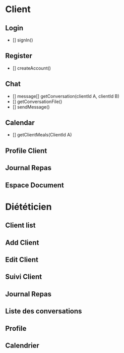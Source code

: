 # Client

## Login

- [] signIn()

## Register

- [] createAccount()

## Chat
- [] message[] getConversation(clientId A, clientId B)
- [] getConversationFile()
- [] sendMessage()

## Calendar

- [] getClientMeals(ClientId A)

## Profile Client

## Journal Repas

## Espace Document

# Diététicien

## Client list

## Add Client

## Edit Client

## Suivi Client

## Journal Repas

## Liste des conversations

## Profile

## Calendrier
